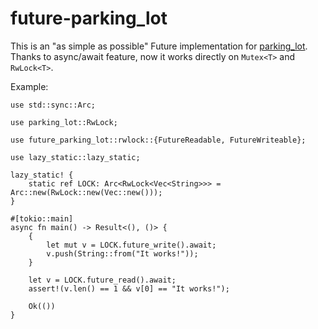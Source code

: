 # future-parking_lot

This is an "as simple as possible" Future implementation for [parking_lot](https://docs.rs/parking_lot/0.9.0/parking_lot/).
Thanks to async/await feature, now it works directly on `Mutex<T>` and `RwLock<T>`.

Example:
```
use std::sync::Arc;

use parking_lot::RwLock;

use future_parking_lot::rwlock::{FutureReadable, FutureWriteable};

use lazy_static::lazy_static;

lazy_static! {
    static ref LOCK: Arc<RwLock<Vec<String>>> = Arc::new(RwLock::new(Vec::new()));
}

#[tokio::main]
async fn main() -> Result<(), ()> {
    {
        let mut v = LOCK.future_write().await;
        v.push(String::from("It works!"));
    }

    let v = LOCK.future_read().await;
    assert!(v.len() == 1 && v[0] == "It works!");

    Ok(())
}
```
